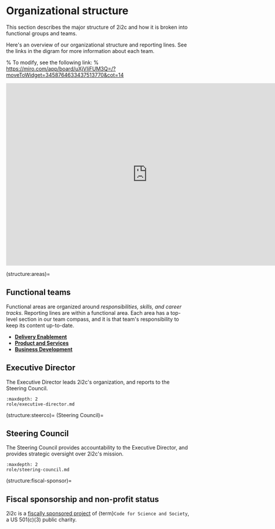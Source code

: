 # Organizational structure

This section describes the major structure of 2i2c and how it is broken into functional groups and teams.

Here's an overview of our organizational structure and reporting lines. See the links in the digram for more information about each team.

% To modify, see the following link:
% https://miro.com/app/board/uXjVIiFUM3Q=/?moveToWidget=3458764633437513770&cot=14
<iframe width="768" height="496" src="https://miro.com/app/live-embed/uXjVIiFUM3Q=/?focusWidget=3458764633437513770&embedMode=view_only_without_ui&embedId=915001613516" frameborder="0" scrolling="no" allow="fullscreen; clipboard-read; clipboard-write" allowfullscreen></iframe>

(structure:areas)=
## Functional teams

Functional areas are organized around _responsibilities, skills, and career tracks_.
Reporting lines are within a functional area.
Each area has a top-level section in our team compass, and it is that team's responsibility to keep its content up-to-date.

- **[Delivery Enablement](../delivery-enablement/overview.md)**
- **[Product and Services](../product-and-services/structure.md)**
- **[Business Development](../business-development/bd-overview.md)**

## Executive Director

The Executive Director leads 2i2c's organization, and reports to the Steering Council.

```{toctree}
:maxdepth: 2
role/executive-director.md
```

(structure:steerco)=
(Steering Council)=
## Steering Council

The Steering Council provides accountability to the Executive Director, and provides strategic oversight over 2i2c's mission.

```{toctree}
:maxdepth: 2
role/steering-council.md
```

(structure:fiscal-sponsor)=
## Fiscal sponsorship and non-profit status

2i2c is a [fiscally sponsored project](https://en.wikipedia.org/wiki/Fiscal_sponsorship) of {term}`Code for Science and Society`, a US 501(c)(3) public charity.
